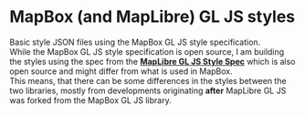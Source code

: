 # MapBox (and MapLibre) GL JS styles

Basic style JSON files using the MapBox GL JS style specification.   
While the MapBox GL JS style specification is open source, I am building the styles using the spec from the [**MapLibre GL JS Style Spec**](https://maplibre.org/maplibre-style-spec/) which is also open source and might differ from what is used in MapBox.  
This means, that there can be some differences in the styles between the two libraries, mostly from developments originating **after** MapLibre GL JS was forked from the MapBox GL JS library.